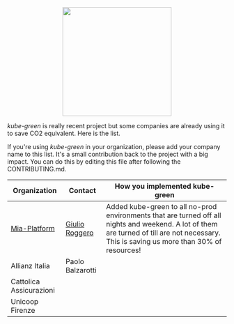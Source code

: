 <div align="center">
  <img src="https://github.com/kube-green/kube-green/raw/main/logo/logo.png" width="250" >
</div>

*kube-green* is really recent project but some companies are already using it to save CO2 equivalent. Here is the list.

If you're using *kube-green* in your organization, please add your company name to this list. It's a small contribution back to the project with a big impact. You can do this by editing this file after following the CONTRIBUTING.md.

| Organization                             | Contact                          | How you implemented kube-green |
|------------------------------------------|----------------------------------|--------------------------------|
| [Mia-Platform](https://mia-platform.eu/) | [Giulio Roggero](@giulioroggero) | Added kube-green to all no-prod environments that are turned off all nights and weekend. A lot of them are turned of till are not necessary. This is saving us more than 30% of resources! |
 | Allianz Italia                          | Paolo Balzarotti | |
 | Cattolica Assicurazioni                 ||
|Unicoop Firenze ||




                                                                                                                                                                                      